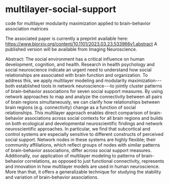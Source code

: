 # multilayer-social-support
code for multilayer modularity maximization applied to brain-behavior association matrices

The associated paper is currently a preprint available here: https://www.biorxiv.org/content/10.1101/2023.03.23.533966v1.abstract
A published version will be available from Imaging Neuroscience.

Abstract:
The social environment has a critical influence on human development, cognition, and health. Research in health psychology and social neuroscience indicate an urgent need to understand how social relationships are associated with brain function and organization. To address this, we apply multilayer modeling and modularity maximization---both established tools in network neuroscience---to jointly cluster patterns of brain-behavior associations for seven social support measures. By using network approaches to map and analyze the connectivity between all pairs of brain regions simultaneously, we can clarify how relationships between brain regions (e.g. connectivity) change as a function of social relationships. This multilayer approach enables direct comparison of brain-behavior associations across social contexts for all brain regions and  builds on both ecological and developmental neuroscientific findings and network neuroscientific approaches. In particular, we find that subcortical and control systems are especially sensitive to different constructs of perceived social support. Network nodes in these systems are highly flexible; their community affiliations, which reflect groups of nodes with similar patterns of brain-behavior associations, differ across social support measures. Additionally, our application of multilayer modeling to patterns of brain-behavior correlations, as opposed to just functional connectivity, represents and innovation in how multilayer models are used in human neuroscience. More than that, it offers a generalizable technique for studying the stability and variation of brain-behavior associations.
